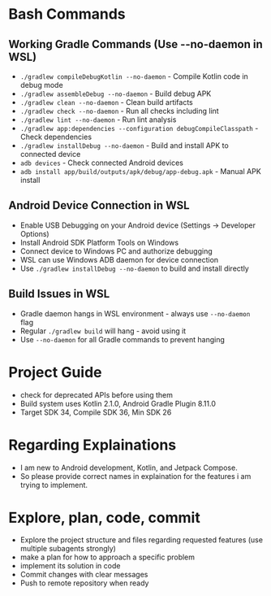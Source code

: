 # Bash Commands
## Working Gradle Commands (Use --no-daemon in WSL)
 - `./gradlew compileDebugKotlin --no-daemon` - Compile Kotlin code in debug mode
 - `./gradlew assembleDebug --no-daemon` - Build debug APK
 - `./gradlew clean --no-daemon` - Clean build artifacts
 - `./gradlew check --no-daemon` - Run all checks including lint
 - `./gradlew lint --no-daemon` - Run lint analysis
 - `./gradlew app:dependencies --configuration debugCompileClasspath` - Check dependencies
 - `./gradlew installDebug --no-daemon` - Build and install APK to connected device
 - `adb devices` - Check connected Android devices
 - `adb install app/build/outputs/apk/debug/app-debug.apk` - Manual APK install

## Android Device Connection in WSL
 - Enable USB Debugging on your Android device (Settings → Developer Options)
 - Install Android SDK Platform Tools on Windows
 - Connect device to Windows PC and authorize debugging
 - WSL can use Windows ADB daemon for device connection
 - Use `./gradlew installDebug --no-daemon` to build and install directly

## Build Issues in WSL
 - Gradle daemon hangs in WSL environment - always use `--no-daemon` flag
 - Regular `./gradlew build` will hang - avoid using it
 - Use `--no-daemon` for all Gradle commands to prevent hanging

# Project Guide
 - check for deprecated APIs before using them
 - Build system uses Kotlin 2.1.0, Android Gradle Plugin 8.11.0
 - Target SDK 34, Compile SDK 36, Min SDK 26

# Regarding Explainations
 - I am new to Android development, Kotlin, and Jetpack Compose.
 - So please provide correct names in explaination for the features i am trying to implement.

# Explore, plan, code, commit
 - Explore the project structure and files regarding requested features (use multiple subagents strongly)
 - make a plan for how to approach a specific problem
 - implement its solution in code
 - Commit changes with clear messages
 - Push to remote repository when ready